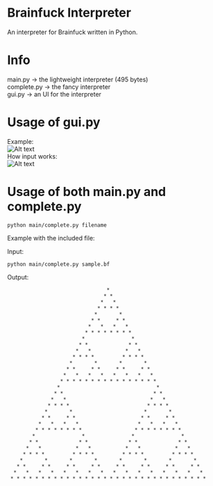 # Brainfuck Interpreter
An interpreter for Brainfuck written in Python.
# Info
main.py -> the lightweight interpreter (495 bytes)  
complete.py -> the fancy interpreter  
gui.py -> an UI for the interpreter  
# Usage of gui.py
Example:  
![Alt text](https://i.imgur.com/DZc2B8V.png)  
How input works:  
![Alt text](https://i.imgur.com/TvQgCYG.png)
# Usage of both main.py and complete.py
```
python main/complete.py filename
```
Example with the included file:  
  
Input:
```
python main/complete.py sample.bf
```
Output:
```
                                *
                               * *
                              *   *
                             * * * *
                            *       *
                           * *     * *
                          *   *   *   *
                         * * * * * * * *
                        *               *
                       * *             * *
                      *   *           *   *
                     * * * *         * * * *
                    *       *       *       *
                   * *     * *     * *     * *
                  *   *   *   *   *   *   *   *
                 * * * * * * * * * * * * * * * *
                *                               *
               * *                             * *
              *   *                           *   *
             * * * *                         * * * *
            *       *                       *       *
           * *     * *                     * *     * *
          *   *   *   *                   *   *   *   *
         * * * * * * * *                 * * * * * * * *
        *               *               *               *
       * *             * *             * *             * *
      *   *           *   *           *   *           *   *
     * * * *         * * * *         * * * *         * * * *
    *       *       *       *       *       *       *       *
   * *     * *     * *     * *     * *     * *     * *     * *
  *   *   *   *   *   *   *   *   *   *   *   *   *   *   *   *
 * * * * * * * * * * * * * * * * * * * * * * * * * * * * * * * *
```
